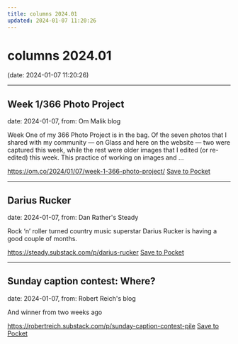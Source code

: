 ```yaml
---
title: columns 2024.01
updated: 2024-01-07 11:20:26
---
```


# columns 2024.01

(date: 2024-01-07 11:20:26)

---

## Week 1/366 Photo Project

date: 2024-01-07, from: Om Malik blog

Week One of my 366 Photo Project is in the bag. Of the seven photos that I shared with my community — on Glass and here on the website — two were captured this week, while the rest were older images that I edited (or re-edited) this week. This practice of working on images and &#8230;

<span class="feed-item-link">
<a href="https://om.co/2024/01/07/week-1-366-photo-project/">https://om.co/2024/01/07/week-1-366-photo-project/</a> <a href="https://getpocket.com/save" class="pocket-btn" data-lang="en" data-save-url="https://om.co/2024/01/07/week-1-366-photo-project/">Save to Pocket</a>
</span>

---

## Darius Rucker

date: 2024-01-07, from: Dan Rather's Steady

Rock &#8216;n&#8217; roller turned country music superstar Darius Rucker is having a good couple of months.

<span class="feed-item-link">
<a href="https://steady.substack.com/p/darius-rucker">https://steady.substack.com/p/darius-rucker</a> <a href="https://getpocket.com/save" class="pocket-btn" data-lang="en" data-save-url="https://steady.substack.com/p/darius-rucker">Save to Pocket</a>
</span>

---

## Sunday caption contest: Where?

date: 2024-01-07, from: Robert Reich's blog

And winner from two weeks ago

<span class="feed-item-link">
<a href="https://robertreich.substack.com/p/sunday-caption-contest-pile">https://robertreich.substack.com/p/sunday-caption-contest-pile</a> <a href="https://getpocket.com/save" class="pocket-btn" data-lang="en" data-save-url="https://robertreich.substack.com/p/sunday-caption-contest-pile">Save to Pocket</a>
</span>



<script type="text/javascript">!function(d,i){if(!d.getElementById(i)){var j=d.createElement("script");j.id=i;j.src="https://widgets.getpocket.com/v1/j/btn.js?v=1";var w=d.getElementById(i);d.body.appendChild(j);}}(document,"pocket-btn-js");</script>

